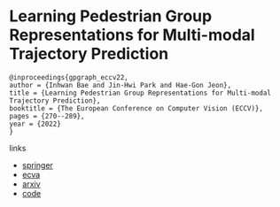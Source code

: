 # Learning Pedestrian Group Representations for Multi-modal Trajectory Prediction

```
@inproceedings{gpgraph_eccv22,
author = {Inhwan Bae and Jin-Hwi Park and Hae-Gon Jeon},
title = {Learning Pedestrian Group Representations for Multi-modal Trajectory Prediction},
booktitle = {The European Conference on Computer Vision (ECCV)},
pages = {270--289},
year = {2022}
}
```

links
- [springer](https://link.springer.com/chapter/10.1007/978-3-031-20047-2_16)
- [ecva](https://www.ecva.net/papers/eccv_2022/papers_ECCV/html/3132_ECCV_2022_paper.php)
- [arxiv](https://arxiv.org/abs/2207.09953)
- [code](https://github.com/inhwanbae/GPGraph)
